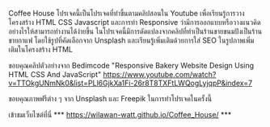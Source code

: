 Coffee House โปรเจคนี้เป็นโปรเจคที่ทำขึ้นตามคลิปสอนใน Youtube เพื่อเรียนรู้การวางโครงสร้าง HTML CSS Javascript และการทำ Responsive ว่ามีการออกแบบหรือวางแนวคิดอย่างไรให้สามารถทำงานได้ง่ายขึ้น
ในโปรเจคนี้มีการดัดแปลงจากคลิปที่ทำเป็นร้านขายขนมปังเป็นร้านขายกาแฟ โดยใช้รูปที่คัดเลือกจาก Unsplash และเรียนรู้เพิ่มเติมด้วยการใส่ SEO ในรูปภาพเพิ่มเติมในโครงสร้าง HTML 

ขอบคุณคลิปตัวอย่างจาก Bedimcode "Responsive Bakery Website Design Using HTML CSS And JavaScript" 
https://www.youtube.com/watch?v=TTOkgUNmNk0&list=PLl6GjkXa1Fi-26r8T8TXFtLWQogLyjqpP&index=7

ขอบคุณภาพฟรีต่าง ๆ จาก Unsplash และ Freepik ในการทำโปรเจคในครั้งนี้

เข้าชมเว็บไซต์ที่นี่ *** https://wilawan-watt.github.io/Coffee_House/ ***
